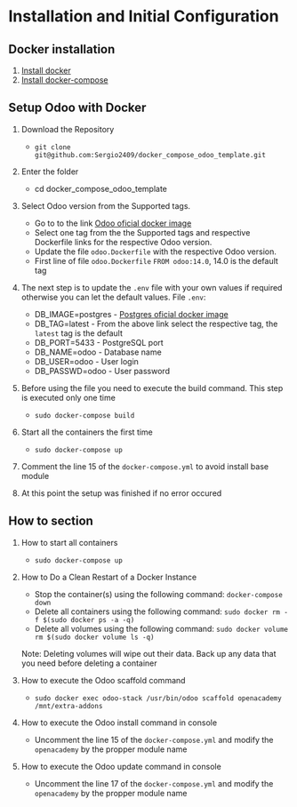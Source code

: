 # Installation and Initial Configuration

## Docker installation
1. [Install docker](https://docs.docker.com/get-docker/)
2. [Install docker-compose](https://docs.docker.com/compose/install/)

## Setup Odoo with Docker
1. Download the Repository
    - `git clone git@github.com:Sergio2409/docker_compose_odoo_template.git`

2. Enter the folder
    - cd docker_compose_odoo_template

3. Select Odoo version from the Supported tags.
    - Go to to the link [Odoo oficial docker image](https://registry.hub.docker.com/_/odoo/)
    - Select one tag from the the Supported tags and respective Dockerfile links for the respective Odoo version.
    - Update the file `odoo.Dockerfile` with the respective Odoo version. 
    - First line of file `odoo.Dockerfile` `FROM odoo:14.0`, 14.0 is the default tag

4. The next step is to update the `.env` file with your own values if required otherwise you can let the default values.
	File `.env`:
	- DB_IMAGE=postgres - [Postgres oficial docker image](https://registry.hub.docker.com/_/postgres)
	- DB_TAG=latest     - From the above link select the respective tag, the `latest` tag is the default
	- DB_PORT=5433      - PostgreSQL port
	- DB_NAME=odoo      - Database name
	- DB_USER=odoo      - User login
	- DB_PASSWD=odoo    - User password
5. Before using the file you need to execute the build command. This step is executed only one time
    - `sudo docker-compose build`

6. Start all the containers the first time
    - `sudo docker-compose up`

7. Comment the line 15 of the `docker-compose.yml` to avoid install base module

8. At this point the setup was finished if no error occured

## How to section
1. How to start all containers
    - `sudo docker-compose up`

2. How to Do a Clean Restart of a Docker Instance
    - Stop the container(s) using the following command: `docker-compose down`
    - Delete all containers using the following command: `sudo docker rm -f $(sudo docker ps -a -q)`
    - Delete all volumes using the following command: `sudo docker volume rm $(sudo docker volume ls -q)`

    Note: Deleting volumes will wipe out their data. Back up any data that you need before deleting a container

3. How to execute the Odoo scaffold command

    - `sudo docker exec odoo-stack /usr/bin/odoo scaffold openacademy /mnt/extra-addons`

4. How to execute the Odoo install command in console

    - Uncomment the line 15 of the `docker-compose.yml` and modify the `openacademy` by the propper module name

5. How to execute the Odoo update command in console

    - Uncomment the line 17 of the `docker-compose.yml` and modify the `openacademy` by the propper module name
